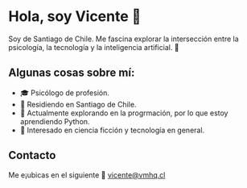 # Hola, soy Vicente 👋

Soy de Santiago de Chile. Me fascina explorar la intersección entre la psicología, la tecnología y la inteligencia artificial. 🤖

## Algunas cosas sobre mí:

- 🎓 Psicólogo de profesión.
- 📍 Residiendo en Santiago de Chile.
- 💼 Actualmente explorando en la progrmación, por lo que estoy aprendiendo Python. 
- 🚀 Interesado en ciencia ficción y tecnología en general.

## Contacto

Me e¡ubicas en el siguiente 📧 vicente@vmhq.cl

<!---
vmhq/vmhq is a ✨ special ✨ repository because its `README.md` (this file) appears on your GitHub profile.
You can click the Preview link to take a look at your changes.
--->
